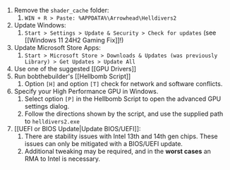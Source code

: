 1. Remove the `shader_cache` folder:
	1. `WIN + R > Paste: %APPDATA%\Arrowhead\Helldivers2`
2. Update Windows:
	1. `Start > Settings > Update & Security > Check for updates` (see [[Windows 11 24H2 Gaming Fix]]!)
3. Update Microsoft Store Apps:
	1. `Start > Microsoft Store > Downloads & Updates (was previously Library) > Get Updates > Update All`
4. Use one of the suggested [[GPU Drivers]]
5. Run bobthebuilder's [[Hellbomb Script]]
	1. Option `[H]` and option `[T]` check for network and software conflicts.
6. Specify your High Performance GPU in Windows.
	1. Select option `[P]` in the Hellbomb Script to open the advanced GPU settings dialog.
	2. Follow the directions shown by the script, and use the supplied path to `helldivers2.exe`
7. [[UEFI or BIOS Update|Update BIOS/UEFI]]: 
	1. There are stability issues with Intel 13th and 14th gen chips. These issues can only be mitigated with a BIOS/UEFI update.
	2. Additional tweaking may be required, and in the **worst cases** an RMA to Intel is necessary.